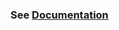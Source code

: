 ### See [Documentation](https://rapidai.github.io/RapidOCRDocs/docs/install_usage/rapidocr_web/ocrweb_multi/)
